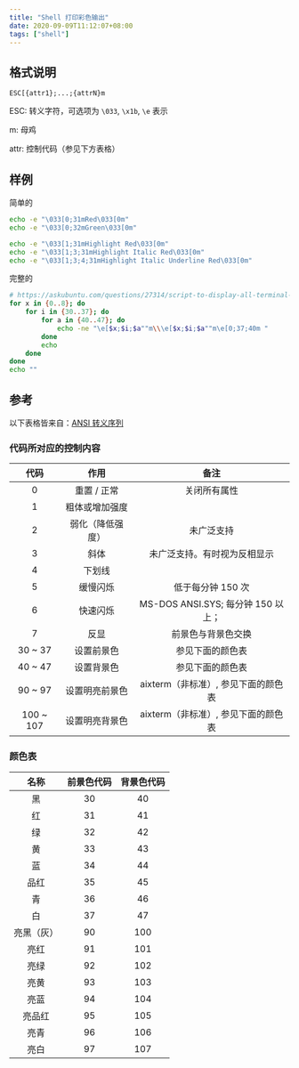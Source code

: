 ```yaml
---
title: "Shell 打印彩色输出"
date: 2020-09-09T11:12:07+08:00
tags: ["shell"]
---
```


## 格式说明

`ESC[{attr1};...;{attrN}m`

ESC: 转义字符，可选项为 `\033`, `\x1b`, `\e` 表示

m: 母鸡

attr: 控制代码（参见下方表格）

## 样例

简单的

```sh
echo -e "\033[0;31mRed\033[0m"
echo -e "\033[0;32mGreen\033[0m"

echo -e "\033[1;31mHighlight Red\033[0m"
echo -e "\033[1;3;31mHighlight Italic Red\033[0m"
echo -e "\033[1;3;4;31mHighlight Italic Underline Red\033[0m"
```

完整的

```sh
# https://askubuntu.com/questions/27314/script-to-display-all-terminal-colors
for x in {0..8}; do
    for i in {30..37}; do
        for a in {40..47}; do
            echo -ne "\e[$x;$i;$a""m\\\e[$x;$i;$a""m\e[0;37;40m "
        done
        echo
    done
done
echo ""
```

## 参考

以下表格皆来自：[ANSI 转义序列](https://zh.wikipedia.org/wiki/ANSI转义序列)

### 代码所对应的控制内容

|   代码    |       作用       |                备注                 |
| :-------: | :--------------: | :---------------------------------: |
|     0     |   重置 / 正常    |            关闭所有属性             |
|     1     |  粗体或增加强度  |                                     |
|     2     | 弱化（降低强度） |             未广泛支持              |
|     3     |       斜体       |    未广泛支持。有时视为反相显示     |
|     4     |      下划线      |                                     |
|     5     |     缓慢闪烁     |          低于每分钟 150 次          |
|     6     |     快速闪烁     | MS-DOS ANSI.SYS; 每分钟 150 以上；  |
|     7     |       反显       |         前景色与背景色交换          |
|  30 ~ 37  |    设置前景色    |          参见下面的颜色表           |
|  40 ~ 47  |    设置背景色    |          参见下面的颜色表           |
|  90 ~ 97  |  设置明亮前景色  | aixterm（非标准）, 参见下面的颜色表 |
| 100 ~ 107 |  设置明亮背景色  | aixterm（非标准）, 参见下面的颜色表 |

### 颜色表

|    名称    | 前景色代码 | 背景色代码 |
| :--------: | :--------: | :--------: |
|     黑     |     30     |     40     |
|     红     |     31     |     41     |
|     绿     |     32     |     42     |
|     黄     |     33     |     43     |
|     蓝     |     34     |     44     |
|    品红    |     35     |     45     |
|     青     |     36     |     46     |
|     白     |     37     |     47     |
| 亮黑（灰） |     90     |    100     |
|    亮红    |     91     |    101     |
|    亮绿    |     92     |    102     |
|    亮黄    |     93     |    103     |
|    亮蓝    |     94     |    104     |
|   亮品红   |     95     |    105     |
|    亮青    |     96     |    106     |
|    亮白    |     97     |    107     |
